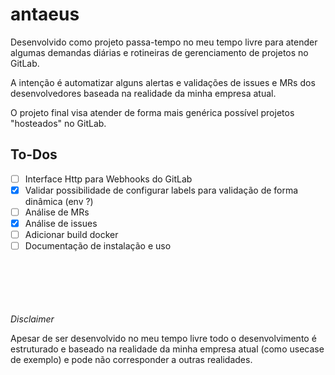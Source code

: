 # antaeus

Desenvolvido como projeto passa-tempo no meu tempo livre para atender algumas demandas diárias e rotineiras de gerenciamento de projetos no GitLab.

A intenção é automatizar alguns alertas e validações de issues e MRs dos desenvolvedores baseada na realidade da minha empresa atual.

O projeto final visa atender de forma mais genérica possível projetos "hosteados" no GitLab.

## To-Dos

-   [ ] Interface Http para Webhooks do GitLab
-   [x] Validar possibilidade de configurar labels para validação de forma dinâmica (env ?)
-   [ ] Análise de MRs
-   [x] Análise de issues
-   [ ] Adicionar build docker
-   [ ] Documentação de instalação e uso

\
\
\
\
\
_Disclaimer_

Apesar de ser desenvolvido no meu tempo livre todo o desenvolvimento é estruturado e baseado na realidade da minha empresa atual (como usecase de exemplo) e pode não corresponder a outras realidades.
